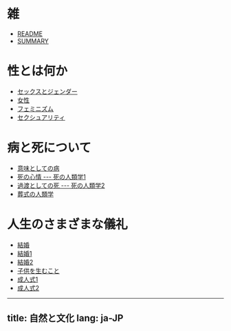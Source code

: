<!-- -*- coding: utf-8 -*- -->

# 雑

- [README](README.html)
- [SUMMARY](SUMMARY.html)


# 性とは何か

- [セックスとジェンダー](gender.html)
- [女性](woman.html)
- [フェミニズム](feminism.html)
- [セクシュアリティ](sexual.html)

# 病と死について

- [意味としての病](disease.html)
- [死の心情 --- 死の人類学1](death1.html)
- [過渡としての死 --- 死の人類学2](death2.html)
- [葬式の人類学](funeral.html)

# 人生のさまざまな儀礼

- [結婚](marriage.html)
- [結婚1](kekkon.html)
- [結婚2](kekkon2.html)
- [子供を生むこと](repro.html)
- [成人式1](novice1.html)
- [成人式2](novice2.html)


---
title: 自然と文化
lang: ja-JP
---
